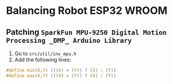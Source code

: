 # Balancing Robot ESP32 WROOM

## Patching `SparkFun MPU-9250 Digital Motion Processing _DMP_ Arduino Library`

1. Go to `src/util/inv_mpu.h`
2. Add the following lines:
```C
#define min(X,Y) (((X) < (Y)) ? (X) : (Y))
#define max(X,Y) (((X) > (Y)) ? (X) : (Y))
```